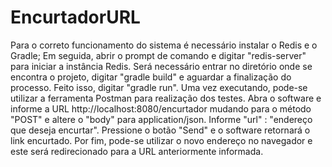 # EncurtadorURL

Para o correto funcionamento do sistema é necessário instalar o Redis e o Gradle;
Em seguida, abrir o prompt de comando e digitar "redis-server" para iniciar a instância Redis.
Será necessário entrar no diretório onde se encontra o projeto, digitar "gradle build" e aguardar a finalização do processo.
Feito isso, digitar "gradle run".
Uma vez executando, pode-se utilizar a ferramenta Postman para realização dos testes.
Abra o software e informe a URL http://localhost:8080/encurtador mudando para o método "POST" e altere o "body" para application/json.
Informe "url" : "endereço que deseja encurtar". Pressione o botão "Send" e o software retornará o link encurtado.
Por fim, pode-se utilizar o novo endereço no navegador e este será redirecionado para a URL anteriormente informada.
